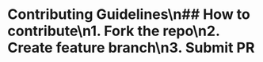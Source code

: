 # Contributing Guidelines\n## How to contribute\n1. Fork the repo\n2. Create feature branch\n3. Submit PR
